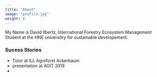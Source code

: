 ```yaml
---
title: "About"
image: "profile.jpg"
weight: 8
---
```


My Name is David Ilbertz, International Forestry Ecosystem Management Student at the HNE universitry for sustainable developement.


### Sucess Stories

* Tutor at ILL Agroforst Ackerbaum
* presentation at AGIT 2019
*
